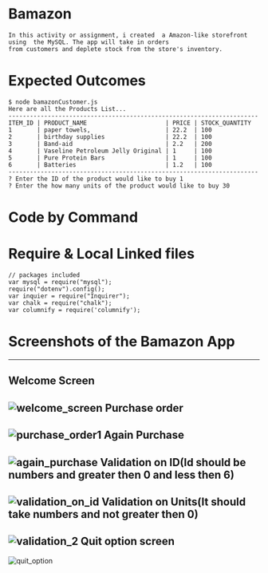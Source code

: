 # Bamazon
    In this activity or assignment, i created  a Amazon-like storefront using  the MySQL. The app will take in orders 
    from customers and deplete stock from the store's inventory.
    
# Expected Outcomes
    $ node bamazonCustomer.js
    Here are all the Products List...
    ----------------------------------------------------------------------
    ITEM_ID | PRODUCT_NAME                      | PRICE | STOCK_QUANTITY
    1       | paper towels,                     | 22.2  | 100            
    2       | birthday supplies                 | 22.2  | 100            
    3       | Band-aid                          | 2.2   | 200            
    4       | Vaseline Petroleum Jelly Original | 1     | 100           
    5       | Pure Protein Bars                 | 1     | 100            
    6       | Batteries                         | 1.2   | 100           
    ----------------------------------------------------------------------
    ? Enter the ID of the product would like to buy 1
    ? Enter the how many units of the product would like to buy 30
    
# Code by Command

# Require & Local Linked files
                 
    // packages included
    var mysql = require("mysql");
    require("dotenv").config();
    var inquier = require("Inquirer");
    var chalk = require("chalk");
    var columnify = require('columnify');


# Screenshots of the Bamazon App
------------------------------------------------------------------------------------------------------------------------------------
Welcome Screen
-----------------
![welcome_screen](https://user-images.githubusercontent.com/48188772/60479093-327bd500-9c4a-11e9-9bf4-5fd35c5fca8a.png)
Purchase order
-----------------
![purchase_order1](https://user-images.githubusercontent.com/48188772/60479134-593a0b80-9c4a-11e9-80d5-fb1d32c5997d.png)
Again Purchase
-----------------
![again_purchase](https://user-images.githubusercontent.com/48188772/60479173-7373e980-9c4a-11e9-8f34-b455ee44f322.png)
Validation on ID(Id should be numbers and greater then 0 and less then 6)
---------------
![validation_on_id](https://user-images.githubusercontent.com/48188772/60479204-8c7c9a80-9c4a-11e9-99f1-333c86cf44af.png)
Validation on Units(It should take numbers and not greater then 0)
-------------------------------------------------------------------
![validation_2](https://user-images.githubusercontent.com/48188772/60479262-c6e63780-9c4a-11e9-8262-315e9fc30e93.png)
Quit option screen
-------------------
![quit_option](https://user-images.githubusercontent.com/48188772/60479285-dd8c8e80-9c4a-11e9-857f-bb7f6e76a202.png)
